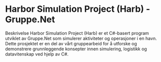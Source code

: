# Harbor Simulation Project (Harb) - Gruppe.Net

Beskrivelse
Harbor Simulation Project (Harb) er et C#-basert program utviklet av Gruppe.Net som simulerer aktiviteter og operasjoner i en havn.
Dette prosjektet er en del av vårt gruppearbeid for å utforske og demonstrere grunnleggende konsepter innen simulering, logistikk og datavitenskap ved hjelp av C#.

